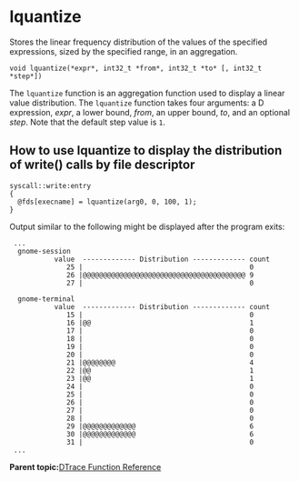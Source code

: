 
# lquantize

Stores the linear frequency distribution of the values of the specified expressions, sized by the specified range, in an aggregation.

```
void lquantize(*expr*, int32_t *from*, int32_t *to* [, int32_t *step*])
```

The `lquantize` function is an aggregation function used to display a linear value distribution. The `lquantize` function takes four arguments: a D expression, *expr*, a lower bound, *from*, an upper bound, *to*, and an optional *step*. Note that the default step value is `1`.

## How to use lquantize to display the distribution of write\(\) calls by file descriptor

```
syscall::write:entry
{
  @fds[execname] = lquantize(arg0, 0, 100, 1);
}
```

Output similar to the following might be displayed after the program exits:

```
 ...
  gnome-session                                     
           value  ------------- Distribution ------------- count    
              25 |                                         0        
              26 |@@@@@@@@@@@@@@@@@@@@@@@@@@@@@@@@@@@@@@@@ 9        
              27 |                                         0        

  gnome-terminal                                    
           value  ------------- Distribution ------------- count    
              15 |                                         0        
              16 |@@                                       1        
              17 |                                         0        
              18 |                                         0        
              19 |                                         0        
              20 |                                         0        
              21 |@@@@@@@@                                 4        
              22 |@@                                       1        
              23 |@@                                       1        
              24 |                                         0        
              25 |                                         0        
              26 |                                         0        
              27 |                                         0        
              28 |                                         0        
              29 |@@@@@@@@@@@@@                            6        
              30 |@@@@@@@@@@@@@                            6        
              31 |                                         0        
 ...
```

**Parent topic:**[DTrace Function Reference](../reference/dtrace_functions.md)

